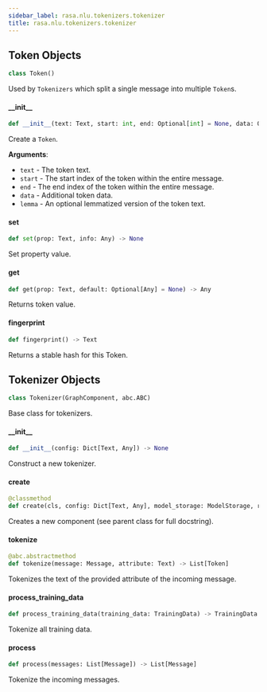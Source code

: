 ```yaml
---
sidebar_label: rasa.nlu.tokenizers.tokenizer
title: rasa.nlu.tokenizers.tokenizer
---
```

## Token Objects

```python
class Token()
```

Used by `Tokenizers` which split a single message into multiple `Token`s.

#### \_\_init\_\_

```python
def __init__(text: Text, start: int, end: Optional[int] = None, data: Optional[Dict[Text, Any]] = None, lemma: Optional[Text] = None) -> None
```

Create a `Token`.

**Arguments**:

- `text` - The token text.
- `start` - The start index of the token within the entire message.
- `end` - The end index of the token within the entire message.
- `data` - Additional token data.
- `lemma` - An optional lemmatized version of the token text.

#### set

```python
def set(prop: Text, info: Any) -> None
```

Set property value.

#### get

```python
def get(prop: Text, default: Optional[Any] = None) -> Any
```

Returns token value.

#### fingerprint

```python
def fingerprint() -> Text
```

Returns a stable hash for this Token.

## Tokenizer Objects

```python
class Tokenizer(GraphComponent, abc.ABC)
```

Base class for tokenizers.

#### \_\_init\_\_

```python
def __init__(config: Dict[Text, Any]) -> None
```

Construct a new tokenizer.

#### create

```python
@classmethod
def create(cls, config: Dict[Text, Any], model_storage: ModelStorage, resource: Resource, execution_context: ExecutionContext) -> GraphComponent
```

Creates a new component (see parent class for full docstring).

#### tokenize

```python
@abc.abstractmethod
def tokenize(message: Message, attribute: Text) -> List[Token]
```

Tokenizes the text of the provided attribute of the incoming message.

#### process\_training\_data

```python
def process_training_data(training_data: TrainingData) -> TrainingData
```

Tokenize all training data.

#### process

```python
def process(messages: List[Message]) -> List[Message]
```

Tokenize the incoming messages.

